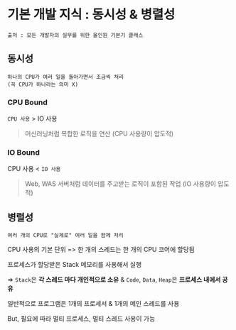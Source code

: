 # 기본 개발 지식 : 동시성 & 병렬성

```
출처 : 모든 개발자의 실무를 위한 올인원 기본기 클래스
```



## 동시성

```
하나의 CPU가 여러 일을 돌아가면서 조금씩 처리
(꼭 CPU가 하나라는 의미 X)
```



### CPU Bound

`CPU 사용` > IO 사용

> 머신러닝처럼 복합한 로직을 연산 (CPU 사용량이 압도적)

### IO Bound

CPU 사용 < `IO 사용`

> Web, WAS 서버처럼 데이터를 주고받는 로직이 포함된 작업 (IO 사용량이 압도적)



## 병렬성

```
여러 개의 CPU로 "실제로" 여러 일을 함께 처리
```

CPU 사용의 기본 단위 => 한 개의 스레드는 한 개의 CPU 코어에 할당됨

프로세스가 할당받은 Stack 메모리를 사용해서 실행

=> `Stack`은 **각 스레드 마다 개인적으로 소유** & `Code`, `Data`, `Heap`은 **프로세스 내에서 공유**



일반적으로 프로그램은 1개의 프로세서 & 1개의 메인 스레드를 사용

But, 필요에 따라 멀티 프로세스, 멀티 스레드 사용이 가능
